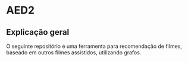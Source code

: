# AED2

## Explicação geral
O seguinte repositório é uma ferramenta para recomendação de filmes, baseado em outros filmes assistidos, utilizando grafos.

